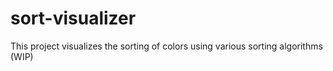 # sort-visualizer
This project visualizes the sorting of colors using various sorting algorithms (WIP)
